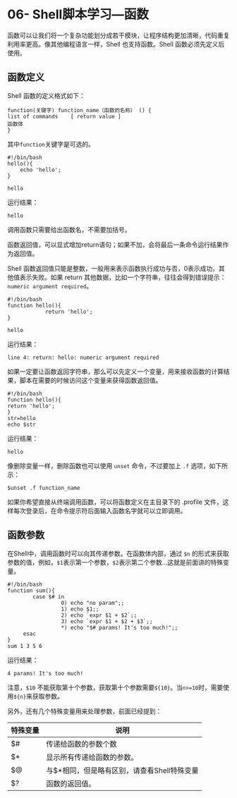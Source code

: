 # 06- Shell脚本学习—函数

函数可以让我们将一个复杂功能划分成若干模块，让程序结构更加清晰，代码重复利用率更高。像其他编程语言一样，Shell 也支持函数。Shell 函数必须先定义后使用。

## 函数定义

Shell 函数的定义格式如下：

```shell
function(关键字) function_name（函数的名称） () {    
list of commands    [ return value ]
函数体
}
```

其中`function`关键字是可选的。

```shell
#!/bin/bash
hello(){    
	echo 'hello';
}

hello
```

运行结果：

```
hello
```

调用函数只需要给出函数名，不需要加括号。

函数返回值，可以显式增加return语句；如果不加，会将最后一条命令运行结果作为返回值。

Shell 函数返回值只能是整数，一般用来表示函数执行成功与否，0表示成功，其他值表示失败。如果 return 其他数据，比如一个字符串，往往会得到错误提示：`numeric argument required`。

```shell
#!/bin/bash
function hello(){    
			return 'hello';
}

hello
```

运行结果：

```shell
line 4: return: hello: numeric argument required
```

如果一定要让函数返回字符串，那么可以先定义一个变量，用来接收函数的计算结果，脚本在需要的时候访问这个变量来获得函数返回值。

```shell
#!/bin/bash
function hello(){    
return 'hello';
}
str=hello
echo $str
```

运行结果：

```
hello
```

像删除变量一样，删除函数也可以使用 `unset` 命令，不过要加上 `.f` 选项，如下所示：

```shell
$unset .f function_name
```

如果你希望直接从终端调用函数，可以将函数定义在主目录下的 .profile 文件，这样每次登录后，在命令提示符后面输入函数名字就可以立即调用。

## 函数参数

在Shell中，调用函数时可以向其传递参数。在函数体内部，通过 `$n` 的形式来获取参数的值，例如，`$1`表示第一个参数，`$2`表示第二个参数…这就是前面讲的特殊变量。

```shell
#!/bin/bash
function sum(){
		case $# in         
				 0) echo "no param";;        
				 1) echo $1;;        
				 2) echo `expr $1 + $2`;;        
				 3) echo `expr $1 + $2 + $3`;;        
				 *) echo "$# params! It's too much!";;    
	 esac
}
sum 1 3 5 6
```

运行结果：

```shell
4 params! It's too much!
```

注意，`$10` 不能获取第十个参数，获取第十个参数需要`${10}`。当`n>=10`时，需要使用`${n}`来获取参数。

另外，还有几个特殊变量用来处理参数，前面已经提到：

| 特殊变量 | 说明                                        |
| -------- | ------------------------------------------- |
| $#       | 传递给函数的参数个数                        |
| $*       | 显示所有传递给函数的参数。                  |
| $@       | 与$*相同，但是略有区别，请查看Shell特殊变量 |
| $?       | 函数的返回值。                              |
